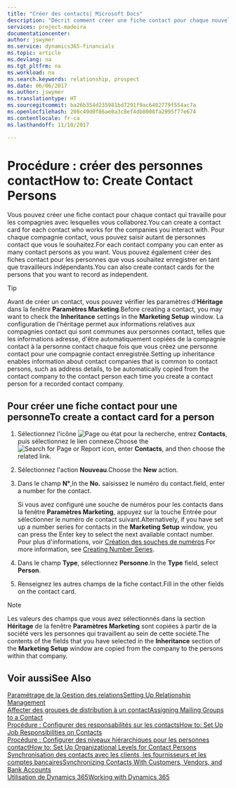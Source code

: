 ```yaml
---
title: "Créer des contacts| Microsoft Docs"
description: "Décrit comment créer une fiche contact pour chaque nouvelle personne ou nouveau prospect avec lequel vous collaborez ou entretenez des relations professionnelles."
services: project-madeira
documentationcenter: 
author: jswymer
ms.service: dynamics365-financials
ms.topic: article
ms.devlang: na
ms.tgt_pltfrm: na
ms.workload: na
ms.search.keywords: relationship, prospect
ms.date: 06/06/2017
ms.author: jswymer
ms.translationtype: HT
ms.sourcegitcommit: ba26b354d235981bd7291f9ac6402779f554ac7a
ms.openlocfilehash: 208c49d0f86ae0a3c8ef4db8008fa2995f77e674
ms.contentlocale: fr-ca
ms.lasthandoff: 11/10/2017

---
```

# <a name="how-to-create-contact-persons"></a><span data-ttu-id="26862-103">Procédure : créer des personnes contact</span><span class="sxs-lookup"><span data-stu-id="26862-103">How to: Create Contact Persons</span></span>
<span data-ttu-id="26862-104">Vous pouvez créer une fiche contact pour chaque contact qui travaille pour les compagnies avec lesquelles vous collaborez.</span><span class="sxs-lookup"><span data-stu-id="26862-104">You can create a contact card for each contact who works for the companies you interact with.</span></span> <span data-ttu-id="26862-105">Pour chaque compagnie contact, vous pouvez saisir autant de personnes contact que vous le souhaitez.</span><span class="sxs-lookup"><span data-stu-id="26862-105">For each contact company you can enter as many contact persons as you want.</span></span> <span data-ttu-id="26862-106">Vous pouvez également créer des fiches contact pour les personnes que vous souhaitez enregistrer en tant que travailleurs indépendants.</span><span class="sxs-lookup"><span data-stu-id="26862-106">You can also create contact cards for the persons that you want to record as independent.</span></span>

> [!TIP]  
>   <span data-ttu-id="26862-107">Avant de créer un contact, vous pouvez vérifier les paramètres d'**Héritage** dans la fenêtre **Paramètres Marketing**.</span><span class="sxs-lookup"><span data-stu-id="26862-107">Before creating a contact, you may want to check the **Inheritance** settings in the **Marketing Setup** window.</span></span> <span data-ttu-id="26862-108">La configuration de l'héritage permet aux informations relatives aux compagnies contact qui sont communes aux personnes contact, telles que les informations adresse, d'être automatiquement copiées de la compagnie contact à la personne contact chaque fois que vous créez une personne contact pour une compagnie contact enregistrée.</span><span class="sxs-lookup"><span data-stu-id="26862-108">Setting up inheritance enables information about contact companies that is common to contact persons, such as address details, to be automatically copied from the contact company to the contact person each time you create a contact person for a recorded contact company.</span></span>

## <a name="to-create-a-contact-card-for-a-person"></a><span data-ttu-id="26862-109">Pour créer une fiche contact pour une personne</span><span class="sxs-lookup"><span data-stu-id="26862-109">To create a contact card for a person</span></span>
1. <span data-ttu-id="26862-110">Sélectionnez l'icône ![Page ou état pour la recherche](media/ui-search/search_small.png "icône Page ou état pour la recherche"), entrez **Contacts**, puis sélectionnez le lien connexe.</span><span class="sxs-lookup"><span data-stu-id="26862-110">Choose the ![Search for Page or Report](media/ui-search/search_small.png "Search for Page or Report icon") icon, enter **Contacts**, and then choose the related link.</span></span>
2. <span data-ttu-id="26862-111">Sélectionnez l'action **Nouveau**.</span><span class="sxs-lookup"><span data-stu-id="26862-111">Choose the **New** action.</span></span>
3. <span data-ttu-id="26862-112">Dans le champ **N°**,</span><span class="sxs-lookup"><span data-stu-id="26862-112">In the **No.**</span></span> <span data-ttu-id="26862-113">saisissez le numéro du contact.</span><span class="sxs-lookup"><span data-stu-id="26862-113">field, enter a number for the contact.</span></span>

    <span data-ttu-id="26862-114">Si vous avez configuré une souche de numéros pour les contacts dans la fenêtre **Paramètres Marketing**, appuyez sur la touche Entrée pour sélectionner le numéro de contact suivant.</span><span class="sxs-lookup"><span data-stu-id="26862-114">Alternatively, if you have set up a number series for contacts in the **Marketing Setup** window, you can press the Enter key to select the next available contact number.</span></span> <span data-ttu-id="26862-115">Pour plus d'informations, voir [Création des souches de numéros](ui-create-number-series.md).</span><span class="sxs-lookup"><span data-stu-id="26862-115">For more information, see [Creating Number Series](ui-create-number-series.md).</span></span>
4. <span data-ttu-id="26862-116">Dans le champ **Type**, sélectionnez **Personne**.</span><span class="sxs-lookup"><span data-stu-id="26862-116">In the **Type** field, select **Person**.</span></span>
5. <span data-ttu-id="26862-117">Renseignez les autres champs de la fiche contact.</span><span class="sxs-lookup"><span data-stu-id="26862-117">Fill in the other fields on the contact card.</span></span>

> [!NOTE]  
>   <span data-ttu-id="26862-118">Les valeurs des champs que vous avez sélectionnés dans la section **Héritage** de la fenêtre **Paramètres Marketing** sont copiées à partir de la société vers les personnes qui travaillent au sein de cette société.</span><span class="sxs-lookup"><span data-stu-id="26862-118">The contents of the fields that you have selected in the **Inheritance** section of the **Marketing Setup** window are copied from the company to the persons within that company.</span></span>

## <a name="see-also"></a><span data-ttu-id="26862-119">Voir aussi</span><span class="sxs-lookup"><span data-stu-id="26862-119">See Also</span></span>
[<span data-ttu-id="26862-120">Paramétrage de la Gestion des relations</span><span class="sxs-lookup"><span data-stu-id="26862-120">Setting Up Relationship Management</span></span>](marketing-setup-marketing.md)  
[<span data-ttu-id="26862-121">Affecter des groupes de distribution à un contact</span><span class="sxs-lookup"><span data-stu-id="26862-121">Assigning Mailing Groups to a Contact</span></span>](marketing-mailing-groups.md#AssignMailGroupContact)  
[<span data-ttu-id="26862-122">Procédure : Configurer des responsabilités sur les contacts</span><span class="sxs-lookup"><span data-stu-id="26862-122">How to: Set Up Job Responsibilities on Contacts</span></span>](marketing-job-responsibilities.md)  
[<span data-ttu-id="26862-123">Procédure : Configurer des niveaux hiérarchiques pour les personnes contact</span><span class="sxs-lookup"><span data-stu-id="26862-123">How to: Set Up Organizational Levels for Contact Persons</span></span>](marketing-organizational-levels.md)  
[<span data-ttu-id="26862-124">Synchronisation des contacts avec les clients, les fournisseurs et les comptes bancaires</span><span class="sxs-lookup"><span data-stu-id="26862-124">Synchronizing Contacts With Customers, Vendors, and Bank Accounts</span></span>](marketing-synchronize-contacts-customers-vendors-bank-accounts.md)  
[<span data-ttu-id="26862-125">Utilisation de Dynamics 365</span><span class="sxs-lookup"><span data-stu-id="26862-125">Working with Dynamics 365</span></span>](ui-work-product.md)  

